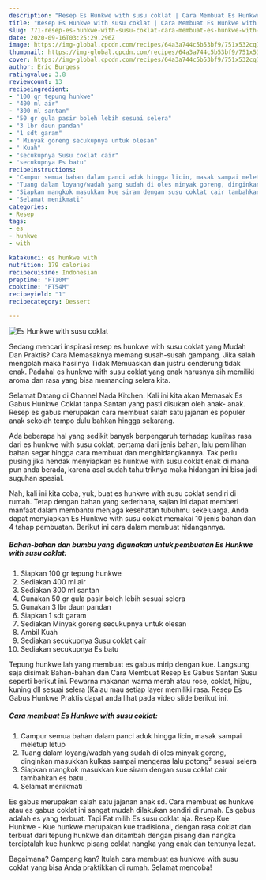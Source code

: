 ```yaml
---
description: "Resep Es Hunkwe with susu coklat | Cara Membuat Es Hunkwe with susu coklat Yang Menggugah Selera"
title: "Resep Es Hunkwe with susu coklat | Cara Membuat Es Hunkwe with susu coklat Yang Menggugah Selera"
slug: 771-resep-es-hunkwe-with-susu-coklat-cara-membuat-es-hunkwe-with-susu-coklat-yang-menggugah-selera
date: 2020-09-16T03:25:29.296Z
image: https://img-global.cpcdn.com/recipes/64a3a744c5b53bf9/751x532cq70/es-hunkwe-with-susu-coklat-foto-resep-utama.jpg
thumbnail: https://img-global.cpcdn.com/recipes/64a3a744c5b53bf9/751x532cq70/es-hunkwe-with-susu-coklat-foto-resep-utama.jpg
cover: https://img-global.cpcdn.com/recipes/64a3a744c5b53bf9/751x532cq70/es-hunkwe-with-susu-coklat-foto-resep-utama.jpg
author: Eric Burgess
ratingvalue: 3.8
reviewcount: 13
recipeingredient:
- "100 gr tepung hunkwe"
- "400 ml air"
- "300 ml santan"
- "50 gr gula pasir boleh lebih sesuai selera"
- "3 lbr daun pandan"
- "1 sdt garam"
- " Minyak goreng secukupnya untuk olesan"
- " Kuah"
- "secukupnya Susu coklat cair"
- "secukupnya Es batu"
recipeinstructions:
- "Campur semua bahan dalam panci aduk hingga licin, masak sampai meletup letup"
- "Tuang dalam loyang/wadah yang sudah di oles minyak goreng, dinginkan masukkan kulkas sampai mengeras lalu potong² sesuai selera"
- "Siapkan mangkok masukkan kue siram dengan susu coklat cair tambahkan es batu.."
- "Selamat menikmati"
categories:
- Resep
tags:
- es
- hunkwe
- with

katakunci: es hunkwe with 
nutrition: 179 calories
recipecuisine: Indonesian
preptime: "PT10M"
cooktime: "PT54M"
recipeyield: "1"
recipecategory: Dessert

---
```



![Es Hunkwe with susu coklat](https://img-global.cpcdn.com/recipes/64a3a744c5b53bf9/751x532cq70/es-hunkwe-with-susu-coklat-foto-resep-utama.jpg)

Sedang mencari inspirasi resep es hunkwe with susu coklat yang Mudah Dan Praktis? Cara Memasaknya memang susah-susah gampang. Jika salah mengolah maka hasilnya Tidak Memuaskan dan justru cenderung tidak enak. Padahal es hunkwe with susu coklat yang enak harusnya sih memiliki aroma dan rasa yang bisa memancing selera kita.

Selamat Datang di Channel Nada Kitchen. Kali ini kita akan Memasak Es Gabus Hunkwe Coklat tanpa Santan yang pasti disukan oleh anak- anak. Resep es gabus merupakan cara membuat salah satu jajanan es populer anak sekolah tempo dulu bahkan hingga sekarang.

Ada beberapa hal yang sedikit banyak berpengaruh terhadap kualitas rasa dari es hunkwe with susu coklat, pertama dari jenis bahan, lalu pemilihan bahan segar hingga cara membuat dan menghidangkannya. Tak perlu pusing jika hendak menyiapkan es hunkwe with susu coklat enak di mana pun anda berada, karena asal sudah tahu triknya maka hidangan ini bisa jadi suguhan spesial.


Nah, kali ini kita coba, yuk, buat es hunkwe with susu coklat sendiri di rumah. Tetap dengan bahan yang sederhana, sajian ini dapat memberi manfaat dalam membantu menjaga kesehatan tubuhmu sekeluarga. Anda dapat menyiapkan Es Hunkwe with susu coklat memakai 10 jenis bahan dan 4 tahap pembuatan. Berikut ini cara dalam membuat hidangannya.

<!--inarticleads1-->

##### Bahan-bahan dan bumbu yang digunakan untuk pembuatan Es Hunkwe with susu coklat:

1. Siapkan 100 gr tepung hunkwe
1. Sediakan 400 ml air
1. Sediakan 300 ml santan
1. Gunakan 50 gr gula pasir boleh lebih sesuai selera
1. Gunakan 3 lbr daun pandan
1. Siapkan 1 sdt garam
1. Sediakan  Minyak goreng secukupnya untuk olesan
1. Ambil  Kuah
1. Sediakan secukupnya Susu coklat cair
1. Sediakan secukupnya Es batu


Tepung hunkwe lah yang membuat es gabus mirip dengan kue. Langsung saja disimak Bahan-bahan dan Cara Membuat Resep Es Gabus Santan Susu seperti berikut ini. Pewarna makanan warna merah atau rose, coklat, hijau, kuning dll sesuai selera (Kalau mau setiap layer memiliki rasa. Resep Es Gabus Hunkwe Praktis dapat anda lihat pada video slide berikut ini. 

<!--inarticleads2-->

##### Cara membuat Es Hunkwe with susu coklat:

1. Campur semua bahan dalam panci aduk hingga licin, masak sampai meletup letup
1. Tuang dalam loyang/wadah yang sudah di oles minyak goreng, dinginkan masukkan kulkas sampai mengeras lalu potong² sesuai selera
1. Siapkan mangkok masukkan kue siram dengan susu coklat cair tambahkan es batu..
1. Selamat menikmati


Es gabus merupakan salah satu jajanan anak sd. Cara membuat es hunkwe atau es gabus coklat ini sangat mudah dilakukan sendiri di rumah. Es gabus adalah es yang terbuat. Tapi Fat milih Es susu coklat aja. Resep Kue Hunkwe - Kue hunkwe merupakan kue tradisional, dengan rasa coklat dan terbuat dari tepung hunkwe dan ditambah dengan pisang dan nangka terciptalah kue hunkwe pisang coklat nangka yang enak dan tentunya lezat. 

Bagaimana? Gampang kan? Itulah cara membuat es hunkwe with susu coklat yang bisa Anda praktikkan di rumah. Selamat mencoba!
